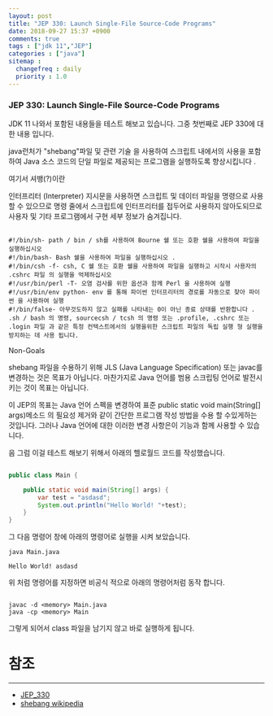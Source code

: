 ```yaml
---
layout: post
title: "JEP 330: Launch Single-File Source-Code Programs"
date: 2018-09-27 15:37 +0900
comments: true
tags : ["jdk 11","JEP"]
categories : ["java"]
sitemap :
  changefreq : daily
  priority : 1.0
---
```


### JEP 330: Launch Single-File Source-Code Programs

JDK 11 나와서 포함된 내용들을 테스트 해보고 있습니다. 그중 첫번째로 JEP 330에 대한 내용 입니다.

java런처가 "shebang"파일 및 관련 기술 을 사용하여 스크립트 내에서의 사용을 포함하여 Java 소스 코드의 단일 파일로 제공되는 프로그램을 실행하도록 향상시킵니다 .

여기서 셔뱅(?)이란 

인터프리터 (Interpreter) 지시문을 사용하면 스크립트 및 데이터 파일을 명령으로 사용할 수 있으므로 명령 줄에서 스크립트에 인터프리터를 접두어로 사용하지 않아도되므로 사용자 및 기타 프로그램에서 구현 세부 정보가 숨겨집니다.

```

#!/bin/sh- path / bin / sh를 사용하여 Bourne 쉘 또는 호환 쉘을 사용하여 파일을 실행하십시오
#!/bin/bash- Bash 쉘을 사용하여 파일을 실행하십시오 .
#!/bin/csh -f- csh, C 쉘 또는 호환 쉘을 사용하여 파일을 실행하고 시작시 사용자의 .cshrc 파일 의 실행을 억제하십시오
#!/usr/bin/perl -T- 오염 검사를 위한 옵션과 함께 Perl 을 사용하여 실행
#!/usr/bin/env python- env 를 통해 파이썬 인터프리터의 경로를 자동으로 찾아 파이썬 을 사용하여 실행
#!/bin/false- 아무것도하지 않고 실패를 나타내는 0이 아닌 종료 상태를 반환합니다 . .sh / bash 의 명령, sourcecsh / tcsh 의 명령 또는 .profile, .cshrc 또는 .login 파일 과 같은 특정 컨텍스트에서의 실행을위한 스크립트 파일의 독립 실행 형 실행을 방지하는 데 사용 됩니다.

```

Non-Goals

shebang 파일을 수용하기 위해 JLS (Java Language Specification) 또는 javac를 변경하는 것은 목표가 아닙니다. 마찬가지로 Java 언어를 범용 스크립팅 언어로 발전시키는 것이 목표는 아닙니다.

이 JEP의 목표는 Java 언어 스펙을 변경하여 표준 public static void main(String[] args)메소드 의 필요성 제거와 같이 간단한 프로그램 작성 방법을 수용 할 수있게하는 것입니다. 그러나 Java 언어에 대한 이러한 변경 사항은이 기능과 함께 사용할 수 있습니다.

음 그럼 이걸 테스트 해보기 위해서 아래의 헬로월드 코드를 작성했습니다.

```java

public class Main {

    public static void main(String[] args) {
        var test = "asdasd";
        System.out.println("Hello World! "+test);
    }
}


```

그 다음 명령어 창에 아래의 명령어로 실행을 시켜 보았습니다.

```
java Main.java

Hello World! asdasd
```

위 처럼 명령어를 지정하면 비공식 적으로 아래의 명령어처럼 동작 합니다.

```

javac -d <memory> Main.java
java -cp <memory> Main

```

그렇게 되어서 class 파일을 남기지 않고 바로 실행하게 됩니다.


# 참조 
-----
* [JEP_330](http://openjdk.java.net/jeps/330)
* [shebang wikipedia](https://en.wikipedia.org/wiki/Shebang_(Unix))
